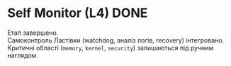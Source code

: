 ﻿# Self Monitor (L4)  DONE

Етап завершено.  
Самоконтроль Ластівки (watchdog, аналіз логів, recovery) інтегровано.  
Критичні області (`memory`, `kernel`, `security`) залишаються під ручним наглядом.
